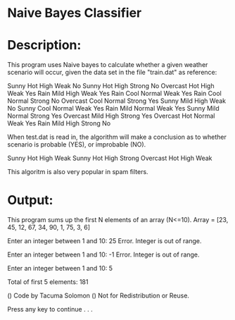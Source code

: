 
Naive Bayes Classifier
========================


Description:
============
This program uses Naive bayes to calculate whether a given weather scenario will occur, given the data set
in the file "train.dat" as reference: 

Sunny       Hot     High        Weak        No
Sunny       Hot     High        Strong      No
Overcast    Hot     High        Weak        Yes
Rain        Mild    High        Weak        Yes
Rain        Cool    Normal      Weak        Yes
Rain        Cool    Normal      Strong      No
Overcast    Cool    Normal      Strong      Yes
Sunny       Mild    High        Weak        No
Sunny       Cool    Normal      Weak        Yes
Rain        Mild    Normal      Weak        Yes
Sunny       Mild    Normal      Strong      Yes
Overcast    Mild    High        Strong      Yes
Overcast    Hot     Normal      Weak        Yes
Rain        Mild    High        Strong      No


When test.dat is read in, the algorithm will make a conclusion as to whether scenario is probable (YES), or 
improbable (NO).

Sunny       Hot     High        Weak
Sunny       Hot     High        Strong
Overcast    Hot     High        Weak

This algoritm is also very popular in spam filters.

Output:
=======
This program sums up the first N elements of an array (N<=10).
Array = [23, 45, 12, 67, 34, 90, 1, 75, 3, 6]

Enter an integer between  1 and 10: 25
Error. Integer is out of range.

Enter an integer between  1 and 10: -1
Error. Integer is out of range.

Enter an integer between  1 and 10: 5

Total of first 5 elements: 181


() Code by Tacuma Solomon
() Not for Redistribution or Reuse.

Press any key to continue . . .